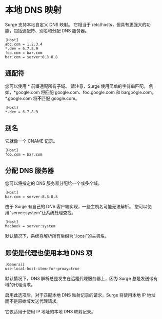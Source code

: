 # 本地 DNS 映射

Surge 支持本地自定义 DNS 映射。 它相当于 /etc/hosts，但具有更强大的功能，包括通配符、别名和分配 DNS 服务器。

```
[Host]
abc.com = 1.2.3.4
*.dev = 6.7.8.9
foo.com = bar.com
bar.com = server:8.8.8.8
```

## 通配符

您可以使用 \* 前缀通配所有子域。 请注意，Surge 使用简单的字符串匹配。 例如，\*google.com 将匹配 google.com、foo.google.com 和 bargoogle.com。 \*.google.com 将**不**匹配 google.com。

```
[Host]
*.dev = 6.7.8.9
```

## 别名

它就像一个 CNAME 记录。

```
[Host]
foo.com = bar.com
```

## 分配 DNS 服务器

您可以将指定的 DNS 服务器分配给一个或多个域。

```
[Host]
bar.com = server:8.8.8.8
```

由于 Surge 有自己的 DNS 客户端实现，一些主机名可能无法解析。 您可以使用“server:system”让系统处理查找。

```
[Host]
Macbook = server:system
```

默认情况下，系统将解析所有后缀为“.local”的主机名。


## 即使是代理也使用本地 DNS 项

```
[General]
use-local-host-item-for-proxy=true
```

默认情况下，DNS 解析总是发生在远程代理服务器上，因为 Surge 总是发送带有域的代理请求。

启用此选项后，对于匹配本地 DNS 映射记录的请求，Surge 将使用本地 IP 地址而不是原始域发送代理请求。

它仅适用于使用 IP 地址的本地 DNS 映射记录。